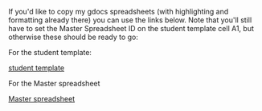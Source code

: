 <p>If you'd like to copy my gdocs spreadsheets (with highlighting and formatting already there) you can use the links below.
Note that you'll still have to set the Master Spreadsheet ID on the student template cell A1, but otherwise these should be ready to go:
</p>

For the student template:

<a href='https://docs.google.com/a/udel.edu/spreadsheet/ccc?key=0Agwc91nl2SoVdFIxd0txU3pMYXIzRGRpX0R6dHlQZVE#gid=0' target='_blank'> student template</a>

For the Master spreadsheet

<a href='https://docs.google.com/a/udel.edu/spreadsheet/ccc?key=0Agwc91nl2SoVdDQ2Q3BsQ29BY2RoZ0JMSEdqcmV4RXc#gid=0' target='_blank'> Master spreadsheet</a>


